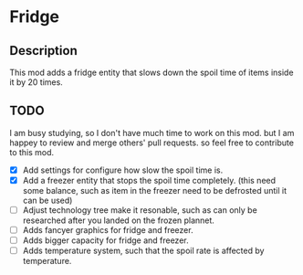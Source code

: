 # Fridge

## Description

This mod adds a fridge entity that slows down the spoil time of items inside it by 20 times.

## TODO
I am busy studying, so I don't have much time to work on this mod. but I am happey to review and merge others' pull requests. so feel free to contribute to this mod.

- [X] Add settings for configure how slow the spoil time is.
- [X] Add a freezer entity that stops the spoil time completely. (this need some balance, such as item in the freezer need to be defrosted until it can be used)
- [ ] Adjust technology tree make it resonable, such as can only be researched after you landed on the frozen plannet.
- [ ] Adds fancyer graphics for fridge and freezer.
- [ ] Adds bigger capacity for fridge and freezer.
- [ ] Adds temperature system, such that the spoil rate is affected by temperature.
